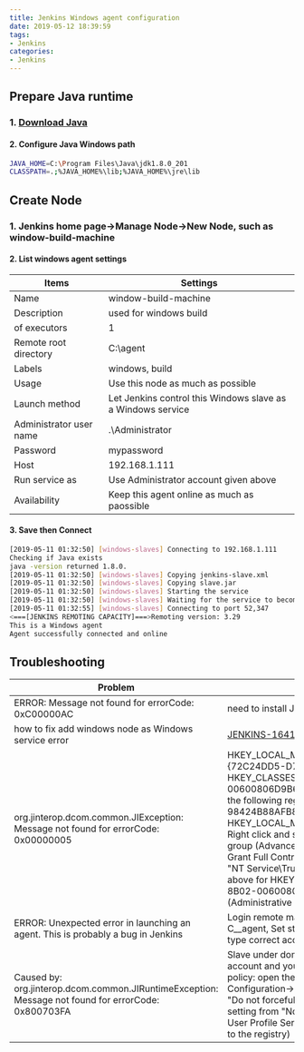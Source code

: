 ```yaml
---
title: Jenkins Windows agent configuration
date: 2019-05-12 18:39:59
tags: 
- Jenkins
categories: 
- Jenkins
---
```


## Prepare Java runtime

### 1. [Download Java](https://www.java.com/en/download/)

#### 2. Configure Java Windows path

```bash
JAVA_HOME=C:\Program Files\Java\jdk1.8.0_201
CLASSPATH=.;%JAVA_HOME%\lib;%JAVA_HOME%\jre\lib
```

## Create Node

### 1. Jenkins home page->Manage Node->New Node, such as window-build-machine

#### 2. List windows agent settings

| Items | Settings |
|---|---|
| Name | window-build-machine |
| Description | used for windows build |
| of executors | 1 |  
| Remote root directory | C:\agent |  
| Labels | windows, build |  
| Usage | Use this node as much as possible  |  
| Launch method| Let Jenkins control this Windows slave as a Windows service |  
| Administrator user name | .\Administrator |  
| Password | mypassword |  
| Host | 192.168.1.111 |
| Run service as | Use Administrator account given above |
| Availability | Keep this agent online as much as paossible |

#### 3. Save then Connect

```bash
[2019-05-11 01:32:50] [windows-slaves] Connecting to 192.168.1.111
Checking if Java exists
java -version returned 1.8.0.
[2019-05-11 01:32:50] [windows-slaves] Copying jenkins-slave.xml
[2019-05-11 01:32:50] [windows-slaves] Copying slave.jar
[2019-05-11 01:32:50] [windows-slaves] Starting the service
[2019-05-11 01:32:50] [windows-slaves] Waiting for the service to become ready
[2019-05-11 01:32:55] [windows-slaves] Connecting to port 52,347
<===[JENKINS REMOTING CAPACITY]===>Remoting version: 3.29
This is a Windows agent
Agent successfully connected and online
```

## Troubleshooting

| Problem  | how to fix |
|---|---|
| ERROR: Message not found for errorCode: 0xC00000AC  |need to install JDK, and config JAVA environment variable|
| how to fix add windows node as Windows service error | [JENKINS-16418](https://issues.jenkins-ci.org/browse/JENKINS-16418) |
| org.jinterop.dcom.common.JIException: Message not found for errorCode: 0x00000005 | HKEY_LOCAL_MACHINE\SOFTWARE\Classes\Wow6432Node\CLSID {72C24DD5-D70A-438B-8A42-98424B88AFB8}, HKEY_CLASSES_ROOT\CLSID{76A64158-CB41-11D1-8B02-00600806D9B6} Launch 'regedit' (as Administrator), Find (Ctrl+F) the following registry key: "{72C24DD5-D70A-438B-8A42-98424B88AFB8}" in HKEY_LOCAL_MACHINE\SOFTWARE\Classes\Wow6432Node\CLSID\, Right click and select 'Permissions', Change owner to administrators group (Advanced...). Change permissions for administrators group. Grant Full Control, Change owner back to TrustedInstaller (user is "NT Service\TrustedInstaller" on local machine), Repeat the steps above for HKEY_CLASSES_ROOT\CLSID {76A64158-CB41-11D1-8B02-00600806D9B6}, Restart Remote Registry Service (Administrative Tools / Services) |  
| ERROR: Unexpected error in launching an agent. This is probably a bug in Jenkins| Login remote machine and open Services, find jenkinsslave-C__agent, Set startup type: Automatic, Log On: select This account, type correct account and password, start jenkinsslave-C__agent |  
| Caused by: org.jinterop.dcom.common.JIRuntimeException: Message not found for errorCode: 0x800703FA | Slave under domain account, If your slave is running under a domain account and you get an error code 0x800703FA, change a group policy: open the group policy editor (gpedit.msc) go to Computer Configuration->Administrative Templates->System-> UserProfiles, "Do not forcefully unload the user registry at user logoff" Change the setting from "Not Configured" to "Enabled", which disables the new User Profile Service feature ('DisableForceUnload' is the value added to the registry) |
